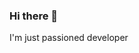 ### Hi there 👋

<!--
**alibyilmaz/alibyilmaz** is a ✨ _special_ ✨ repository because its `README.md` (this file) appears on your GitHub profile.
-->
I'm just passioned developer

